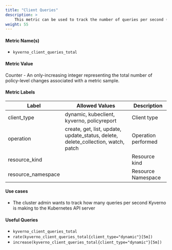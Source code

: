 ```yaml
---
title: "Client Queries"
description: >
    This metric can be used to track the number of queries per second (QPS) from Kyverno.
weight: 55
---
```


#### Metric Name(s)

* `kyverno_client_queries_total`

#### Metric Value

Counter - An only-increasing integer representing the total number of policy-level changes associated with a metric sample.

#### Metric Labels

| Label | Allowed Values | Description |
| --- | --- | --- |
| client_type | dynamic, kubeclient, kyverno, policyreport | Client type |
| operation | create, get, list, update, update_status, delete, delete_collection, watch, patch | Operation performed |
| resource_kind | | Resource kind |
| resource_namespace | | Resource Namespace |

#### Use cases

* The cluster admin wants to track how many queries per second Kyverno is making to the Kubernetes API server

#### Useful Queries

* `kyverno_client_queries_total`
* `rate(kyverno_client_queries_total{client_type="dynamic"}[5m])`
* `increase(kyverno_client_queries_total{client_type="dynamic"}[5m])`
